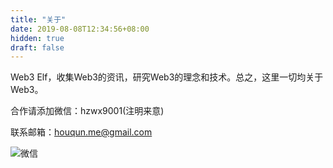```yaml
---
title: "关于"
date: 2019-08-08T12:34:56+08:00
hidden: true
draft: false
---
```


Web3 Elf，收集Web3的资讯，研究Web3的理念和技术。总之，这里一切均关于Web3。

合作请添加微信：hzwx9001(注明来意)

联系邮箱：houqun.me@gmail.com

![微信](/images/hzwx9001.jpg)

